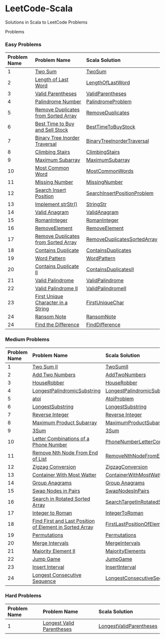 # LeetCode-Scala

Solutions in Scala to LeetCode Problems

Problems

### Easy Problems

| Problem Name | Problem Name                                                                                                                 | Scala Solution                                                                                           |
|:-------------|:-----------------------------------------------------------------------------------------------------------------------------|:---------------------------------------------------------------------------------------------------------|
| 1            | [Two Sum](https://leetcode.com/problems/two-sum/)                                                                            | [TwoSum](src/main/scala/com/leetcode/easy/TwoSum.scala)                                                  |
| 2            | [Length of Last Word](https://leetcode.com/problems/length-of-last-word/)                                                    | [LengthOfLastWord](src/main/scala/com/leetcode/easy/LengthOfLastWord.scala)                              |
| 3            | [Valid Parentheses](https://leetcode.com/problems/valid-parentheses/)                                                        | [ValidParentheses](src/main/scala/com/leetcode/easy/ValidParentheses.scala)                              |
| 4            | [Palindrome Number](https://leetcode.com/problems/palindrome-number/)                                                        | [PalindromeProblem](src/main/scala/com/leetcode/easy/PalindromeProblem.scala)                            |
| 5            | [Remove Duplicates from Sorted Array](https://leetcode.com/problems/remove-duplicates-from-sorted-array/)                    | [RemoveDuplicates](src/main/scala/com/leetcode/easy/RemoveDuplicates.scala)                              |
| 6            | [Best Time to Buy and Sell Stock](https://leetcode.com/problems/best-time-to-buy-and-sell-stock/)                            | [BestTimeToBuyStock](src/main/scala/com/leetcode/easy/BestTimeToBuyStock.scala)                          |
| 7            | [Binary Tree Inorder Traversal](https://leetcode.com/problems/binary-tree-inorder-traversal/)                                | [BinaryTreeInorderTraversal](src/main/scala/com/leetcode/easy/BinaryTreeInorderTraversal.scala)          |
| 8            | [Climbing Stairs](https://leetcode.com/problems/climbing-stairs/)                                                            | [ClimbingStairs](src/main/scala/com/leetcode/easy/ClimbingStairs.scala)                                  |
| 9            | [Maximum Subarray](https://leetcode.com/problems/maximum-subarray/)                                                          | [MaximumSubarray](src/main/scala/com/leetcode/easy/MaximumSubarray.scala)                                |
| 10           | [Most Common Word](https://leetcode.com/problems/most-common-word/)                                                          | [MostCommonWords](src/main/scala/com/leetcode/easy/MostCommonWords.scala)                                |
| 11           | [Missing Number](https://leetcode.com/problems/missing-number/)                                                              | [MissingNumber](src/main/scala/com/leetcode/easy/MissingNumber.scala)                                    |
| 12           | [Search Insert Position](https://leetcode.com/problems/search-insert-position/)                                              | [SearchInsertPositionProblem](src/main/scala/com/leetcode/easy/SearchInsertPositionProblem.scala)        |
| 13           | [Implement strStr()](https://leetcode.com/problems/implement-strstr/)                                                        | [StringStr](src/main/scala/com/leetcode/easy/StringStr.scala)                                            |
| 14           | [Valid Anagram](https://leetcode.com/problems/valid-anagram/)                                                                | [ValidAnagram](src/main/scala/com/leetcode/easy/ValidAnagram.scala)                                      |
| 15           | [RomanInteger](https://leetcode.com/problems/roman-to-integer/)                                                              | [RomanInteger](src/main/scala/com/leetcode/easy/RomanInteger.scala)                                      |
| 16           | [RemoveElement](https://leetcode.com/problems/remove-element/)                                                               | [RemoveElement](src/main/scala/com/leetcode/easy/RemoveElement.scala)                                    |
| 17           | [Remove Duplicates from Sorted Array](https://leetcode.com/problems/remove-duplicates-from-sorted-array/)                    | [RemoveDuplicatesSortedArray](src/main/scala/com/leetcode/easy/RemoveDuplicatesSortedArray.scala)        |
| 18           | [Contains Duplicate](https://leetcode.com/problems/contains-duplicate/)                                                      | [ContainsDuplicates](src/main/scala/com/leetcode/easy/ContainsDuplicates$.scala)                         |
| 19           | [Word Pattern](https://leetcode.com/problems/word-pattern/)                                                                  | [WordPattern](src/main/scala/com/leetcode/easy/WordPattern.scala)                                        |
| 20           | [Contains Duplicate II](https://leetcode.com/problems/contains-duplicate-ii/)                                                | [ContainsDuplicatesII](src/main/scala/com/leetcode/easy/ContainsDuplicatesII.scala)                      |
| 21           | [Valid Palindrome](https://leetcode.com/problems/valid-palindrome/)                                                          | [ValidPalindrome](src/main/scala/com/leetcode/easy/ValidPalindrome.scala)                                |
| 22           | [Valid Palindrome II](https://leetcode.com/problems/valid-palindrome-ii/)                                                    | [ValidPalindromeII](src/main/scala/com/leetcode/easy/ValidPalindromeII.scala)                            |
| 23           | [First Unique Character in a String](https://leetcode.com/problems/first-unique-character-in-a-string/)                      | [FirstUniqueChar](src/main/scala/com/leetcode/easy/FirstUniqueChar.scala)                                |
| 24           | [Ransom Note](https://leetcode.com/problems/ransom-note/)                                                                    | [RansomNote](src/main/scala/com/leetcode/easy/RansomNote.scala)                                          |
| 24           | [Find the Difference](https://leetcode.com/problems/find-the-difference/)                                                    | [FindDifference](src/main/scala/com/leetcode/easy/FindDifference.scala)                                  |

### Medium Problems

| Problem Name | Problem Name                                                                                                                                                                                                | Scala Solution                                                                                                                                         |
|:-------------|:------------------------------------------------------------------------------------------------------------------------------------------------------------------------------------------------------------|:-------------------------------------------------------------------------------------------------------------------------------------------------------|
| 1            | [Two Sum II](https://leetcode.com/problems/two-sum-ii-input-array-is-sorted/submissions/)                                                                                                                   | [TwoSumII](src/main/scala/com/letcode/medium/TwoSumII.scala)                                                                                           |
| 2            | [Add Two Numbers](https://leetcode.com/problems/add-two-numbers/)                                                                                                                                           | [AddTwoNumbers](src/main/scala/com/letcode/medium/AddTwoNumbers.scala)                                                                                 |
| 3            | [HouseRobber](https://leetcode.com/problems/house-robber/)                                                                                                                                                  | [HouseRobber](src/main/scala/com/letcode/medium/HouseRobber.scala)                                                                                     |
| 4            | [LongestPalindromicSubstring](https://leetcode.com/problems/longest-palindromic-substring/)                                                                                                                 | [LongestPalindromicSubstring](src/main/scala/com/letcode/medium/LongestPalindromicSubstring.scala)                                                     |
| 5            | [atoi](https://leetcode.com/problems/string-to-integer-atoi/)                                                                                                                                               | [AtoiProblem](src/main/scala/com/letcode/medium/AtoiProblem.scala)                                                                                     |
| 6            | [LongestSubstring](https://leetcode.com/problems/longest-substring-without-repeating-characters/)                                                                                                           | [LongestSubstring](src/main/scala/com/letcode/medium/LongestSubstring.scala)                                                                           |
| 7            | [Reverse Integer](https://leetcode.com/problems/reverse-integer/)                                                                                                                                           | [Reverse Integer](src/main/scala/com/letcode/medium/ReverseInteger.scala)                                                                              |
| 8            | [Maximum Product Subarray](https://leetcode.com/problems/maximum-product-subarray/)                                                                                                                         | [MaximumProductSubarray](src/main/scala/com/letcode/medium/MaximumProductSubarray.scala)                                                               |
| 9            | [3Sum](https://leetcode.com/problems/3sum/)                                                                                                                                                                 | [3Sum](src/main/scala/com/letcode/medium/ThreeSum.scala)                                                                                               |
| 10           | [Letter Combinations of a Phone Number](https://leetcode.com/problems/letter-combinations-of-a-phone-number/)                                                                                               | [PhoneNumberLetterCombinations](src/main/scala/com/letcode/medium/PhoneNumberLetterCombinations.scala)                                                 |
| 11           | [Remove Nth Node From End of List](https://leetcode.com/problems/remove-nth-node-from-end-of-list/)                                                                                                         | [RemoveNthNodeFromEndOfList](src/main/scala/com/letcode/medium/RemoveNthNodeFromEndOfList.scala)                                                       |
| 12           | [Zigzag Conversion](https://leetcode.com/problems/zigzag-conversion/)                                                                                                                                       | [ZigzagConversion](src/main/scala/com/letcode/medium/ZigzagConversion.scala)                                                                           |
| 13           | [Container With Most Watter](https://leetcode.com/problems/container-with-most-water/)                                                                                                                      | [ContainerWithMostWatter](src/main/scala/com/letcode/medium/ContainerWithMostWatter.scala)                                                             |
| 14           | [Group Anagrams](https://leetcode.com/problems/group-anagrams/)                                                                                                                                             | [Group Anagrams](src/main/scala/com/letcode/medium/GroupAnagrams.scala)                                                                                |
| 15           | [Swap Nodes in Pairs](https://leetcode.com/problems/swap-nodes-in-pairs/)                                                                                                                                   | [SwapNodesInPairs](src/main/scala/com/letcode/medium/SwapNodesInPairs.scala)                                                                           |
| 16           | [Search in Rotated Sorted Array](https://leetcode.com/problems/search-in-rotated-sorted-array/)                                                                                                             | [SearchTargetInRotatedSortedArray](src/main/scala/com/letcode/medium/SearchTargetInRotatedSortedArray.scala)                                           |
| 17           | [Integer to Roman](https://leetcode.com/problems/integer-to-roman/)                                                                                                                                         | [IntegerToRoman](src/main/scala/com/letcode/medium/IntegerToRoman.scala)                                                                               |
| 18           | [Find First and Last Position of Element in Sorted Array](https://leetcode.com/problems/find-first-and-last-position-of-element-in-sorted-array/)                                                           | [FirstLastPositionOfElementInSortedArray](src/main/scala/com/letcode/medium/FirstLastPositionOfElementInSortedArray.scala)                             |
| 19           | [Permutations](https://leetcode.com/problems/permutations/)                                                                                                                                                 | [Permutations](src/main/scala/com/letcode/medium/Permutations.scala)                                                                                   |
| 20           | [Merge Intervals](https://leetcode.com/problems/merge-intervals/)                                                                                                                                           | [MergeIntervals](src/main/scala/com/letcode/medium/Permutations.scala)                                                                                 |
| 21           | [Majority Element II](https://leetcode.com/problems/majority-element-ii/)                                                                                                                                   | [MajorityElements](src/main/scala/com/letcode/medium/MajorityElements.scala)                                                                           |
| 22           | [Jump Game](https://leetcode.com/problems/jump-game/)                                                                                                                                                       | [JumpGame](src/main/scala/com/letcode/medium/JumpGame.scala)                                                                                           |
| 23           | [Insert Interval](https://leetcode.com/problems/insert-interval/submissions/)                                                                                                                               | [InsertInterval](src/main/scala/com/letcode/medium/InsertInterval.scala)                                                                               |
| 24           | [ Longest Consecutive Sequence](https://leetcode.com/problems/longest-consecutive-sequence/)                                                                                                                | [LongestConsecutiveSequence](src/main/scala/com/letcode/medium/LongestConsecutiveSequence.scala)                                                       |


### Hard Problems

| Problem Name | Problem Name                                                                                                                                           | Scala Solution                                                                                                             |
|:-------------|:-------------------------------------------------------------------------------------------------------------------------------------------------------|:---------------------------------------------------------------------------------------------------------------------------|
| 1            | [Longest Valid Parentheses](https://leetcode.com/problems/longest-valid-parentheses/)                                                                  | [LongestValidParentheses](src/main/scala/com/letcode/medium/LongestValidParentheses.scala)                                 |
